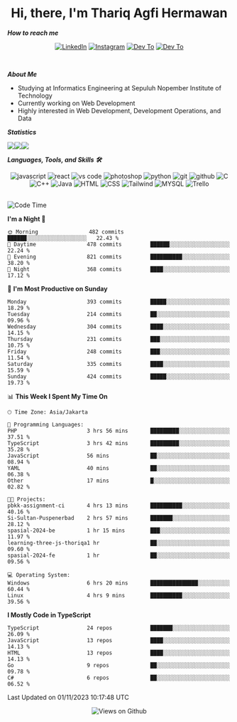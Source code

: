 <div align="center">
  <h1>Hi, there, I'm Thariq Agfi Hermawan</h1>
</div>


***How to reach me***
<p align='center'>
   <a href="https://www.linkedin.com/in/thariqagfihermawan" target="_blank"><img src="https://img.shields.io/badge/LinkedIn-0077B5?style=for-the-badge&logo=linkedin&logoColor=white" alt="LinkedIn"></a>
   <a href="https://www.instagram.com/thoriqagfi" target="_blank"><img src="https://img.shields.io/badge/Instagram-E4405F?style=for-the-badge&logo=instagram&logoColor=white" alt="Instagram"></a>
   <a href="https://medium.com/@thoriq.aghfi60" target="_blank"><img src="https://img.shields.io/badge/Medium-12100E?style=for-the-badge&logo=medium&logoColor=white" alt="Dev To"></a>
   <a href="https://linktr.ee/thoriqagfi" target="_blank"><img src="https://img.shields.io/badge/linktree-1de9b6?style=for-the-badge&logo=linktree&logoColor=white" alt="Dev To"></a>
</p>

<br>

***About Me***
- Studying at Informatics Engineering at Sepuluh Nopember Institute of Technology
- Currently working on Web Development
- Highly interested in Web Development, Development Operations, and Data

***Statistics***

<!-- [![GitHub Streak](http://github-readme-streak-stats.herokuapp.com?user=thoriqagfi&theme=dark)](https://git.io/streak-stats) -->

<div align="center">
  <div style="display: flex;">
    <img src="http://github-readme-streak-stats.herokuapp.com?user=thoriqagfi&theme=chartreuse-dark"/>
    <img src="https://github-readme-stats.vercel.app/api/top-langs/?username=thoriqagfi&layout=compact&&theme=chartreuse-dark&langs_count=8)](https://github.com/thoriqagfi"/>
    <img src="https://github-readme-stats.vercel.app/api?username=thoriqagfi&show_icons=true&theme=chartreuse-dark"/>
  </div>
</div>

<!-- [![Top Langs](https://github-readme-stats.vercel.app/api/top-langs/?username=thoriqagfi&layout=compact&&theme=chartreuse-dark&langs_count=8)](https://github.com/thoriqagfi)
< ![Agfi's GitHub stats](https://github-readme-stats.vercel.app/api?username=thoriqagfi&show_icons=true&theme=chartreuse-dark) -->

***Languages, Tools, and Skills 🛠***

  <div align="center">
    <img src="https://img.shields.io/badge/JavaScript-F7DF1E?style=for-the-badge&logo=javascript&logoColor=black" alt="javascript" />
    <img src="https://img.shields.io/badge/React-61DAFB?style=for-the-badge&logo=react&logoColor=black" alt="react" />
    <img src="https://img.shields.io/badge/vs%20code-007ACC?style=for-the-badge&logo=visual%20studio%20code&logoColor=white" alt="vs code" />
    <img src="https://img.shields.io/badge/adobe%20photoshop-31A8FF?style=for-the-badge&logo=adobe%20photoshop&logoColor=white" alt="photoshop" />
    <img src="https://img.shields.io/badge/python-3776AB?style=for-the-badge&logo=python&logoColor=white" alt="python" />
    <img src="https://img.shields.io/badge/Git-F05032?style=for-the-badge&logo=git&logoColor=white" alt="git" />
    <img src="https://img.shields.io/badge/GitHub-100000?style=for-the-badge&logo=github&logoColor=white" alt="github" />
    <img src="https://img.shields.io/badge/c-%2300599C.svg?style=for-the-badge&logo=c&logoColor=white" alt="C" />
    <img src="https://img.shields.io/badge/c++-%2300599C.svg?style=for-the-badge&logo=c%2B%2B&logoColor=white" alt="C++" />
    <img src="https://img.shields.io/badge/Java-ED8B00?style=for-the-badge&logo=java&logoColor=white" alt="Java"/>
    <img src="https://img.shields.io/badge/HTML5-E34F26?style=for-the-badge&logo=html5&logoColor=white" alt="HTML" />
    <img src="https://img.shields.io/badge/CSS-239120?&style=for-the-badge&logo=css3&logoColor=white" alt ="CSS" />
    <img src="https://img.shields.io/badge/tailwindcss-%2338B2AC.svg?style=for-the-badge&logo=tailwind-css&logoColor=white" alt="Tailwind" />
    <img src="https://img.shields.io/badge/MySQL-00000F?style=for-the-badge&logo=mysql&logoColor=white" alt="MYSQL" />
    <img src="https://img.shields.io/badge/Trello-%23026AA7.svg?style=for-the-badge&logo=Trello&logoColor=white" alt="Trello" />
  </div><br>

<!--START_SECTION:waka-->
![Code Time](http://img.shields.io/badge/Code%20Time-733%20hrs%2017%20mins-blue)

**I'm a Night 🦉** 

```text
🌞 Morning                482 commits         ██████░░░░░░░░░░░░░░░░░░░   22.43 % 
🌆 Daytime                478 commits         ██████░░░░░░░░░░░░░░░░░░░   22.24 % 
🌃 Evening                821 commits         ██████████░░░░░░░░░░░░░░░   38.20 % 
🌙 Night                  368 commits         ████░░░░░░░░░░░░░░░░░░░░░   17.12 % 
```
📅 **I'm Most Productive on Sunday** 

```text
Monday                   393 commits         █████░░░░░░░░░░░░░░░░░░░░   18.29 % 
Tuesday                  214 commits         ██░░░░░░░░░░░░░░░░░░░░░░░   09.96 % 
Wednesday                304 commits         ████░░░░░░░░░░░░░░░░░░░░░   14.15 % 
Thursday                 231 commits         ███░░░░░░░░░░░░░░░░░░░░░░   10.75 % 
Friday                   248 commits         ███░░░░░░░░░░░░░░░░░░░░░░   11.54 % 
Saturday                 335 commits         ████░░░░░░░░░░░░░░░░░░░░░   15.59 % 
Sunday                   424 commits         █████░░░░░░░░░░░░░░░░░░░░   19.73 % 
```


📊 **This Week I Spent My Time On** 

```text
🕑︎ Time Zone: Asia/Jakarta

💬 Programming Languages: 
PHP                      3 hrs 56 mins       █████████░░░░░░░░░░░░░░░░   37.51 % 
TypeScript               3 hrs 42 mins       █████████░░░░░░░░░░░░░░░░   35.28 % 
JavaScript               56 mins             ██░░░░░░░░░░░░░░░░░░░░░░░   08.94 % 
YAML                     40 mins             ██░░░░░░░░░░░░░░░░░░░░░░░   06.38 % 
Other                    17 mins             █░░░░░░░░░░░░░░░░░░░░░░░░   02.82 % 

🐱‍💻 Projects: 
pbkk-assignment-ci       4 hrs 13 mins       ██████████░░░░░░░░░░░░░░░   40.16 % 
Si-Sultan-Puspenerbad    2 hrs 57 mins       ███████░░░░░░░░░░░░░░░░░░   28.12 % 
spasial-2024-be          1 hr 15 mins        ███░░░░░░░░░░░░░░░░░░░░░░   11.97 % 
learning-three-js-thoriqa1 hr                ██░░░░░░░░░░░░░░░░░░░░░░░   09.60 % 
spasial-2024-fe          1 hr                ██░░░░░░░░░░░░░░░░░░░░░░░   09.56 % 

💻 Operating System: 
Windows                  6 hrs 20 mins       ███████████████░░░░░░░░░░   60.44 % 
Linux                    4 hrs 9 mins        ██████████░░░░░░░░░░░░░░░   39.56 % 
```

**I Mostly Code in TypeScript** 

```text
TypeScript               24 repos            ███████░░░░░░░░░░░░░░░░░░   26.09 % 
JavaScript               13 repos            ████░░░░░░░░░░░░░░░░░░░░░   14.13 % 
HTML                     13 repos            ████░░░░░░░░░░░░░░░░░░░░░   14.13 % 
Go                       9 repos             ██░░░░░░░░░░░░░░░░░░░░░░░   09.78 % 
C#                       6 repos             ██░░░░░░░░░░░░░░░░░░░░░░░   06.52 % 
```




 Last Updated on 01/11/2023 10:17:48 UTC
<!--END_SECTION:waka-->

<div align="center">
<img src="https://komarev.com/ghpvc/?username=thoriqagfi&color=blue" alt="Views on Github" />
</div>